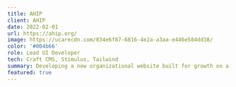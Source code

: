 ```yaml
---
title: AHIP
client: AHIP
date: 2022-02-01
url: https://ahip.org/
image: https://ucarecdn.com/834e6f87-6816-4e2a-a3aa-e446e584dd38/
color: '#004b66'
role: Lead UI Developer
tech: Craft CMS, Stimulus, Tailwind
summary: Developing a new organizational website built for growth on a flexible CMS.
featured: true
---
```

